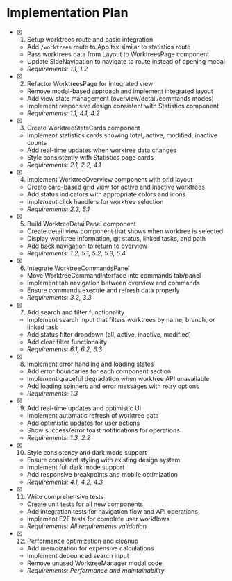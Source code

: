 # Implementation Plan

- [x] 1. Setup worktrees route and basic integration
  - Add `/worktrees` route to App.tsx similar to statistics route
  - Pass worktrees data from Layout to WorktreesPage component
  - Update SideNavigation to navigate to route instead of opening modal
  - _Requirements: 1.1, 1.2_

- [x] 2. Refactor WorktreesPage for integrated view
  - Remove modal-based approach and implement integrated layout
  - Add view state management (overview/detail/commands modes)
  - Implement responsive design consistent with Statistics component
  - _Requirements: 1.1, 4.1, 4.2_

- [x] 3. Create WorktreeStatsCards component
  - Implement statistics cards showing total, active, modified, inactive counts
  - Add real-time updates when worktree data changes
  - Style consistently with Statistics page cards
  - _Requirements: 2.1, 2.2, 4.1_

- [x] 4. Implement WorktreeOverview component with grid layout
  - Create card-based grid view for active and inactive worktrees
  - Add status indicators with appropriate colors and icons
  - Implement click handlers for worktree selection
  - _Requirements: 2.3, 5.1_

- [x] 5. Build WorktreeDetailPanel component
  - Create detail view component that shows when worktree is selected
  - Display worktree information, git status, linked tasks, and path
  - Add back navigation to return to overview
  - _Requirements: 1.2, 5.1, 5.2, 5.3, 5.4_

- [x] 6. Integrate WorktreeCommandsPanel
  - Move WorktreeCommandInterface into commands tab/panel
  - Implement tab navigation between overview and commands
  - Ensure commands execute and refresh data properly
  - _Requirements: 3.2, 3.3_

- [x] 7. Add search and filter functionality
  - Implement search input that filters worktrees by name, branch, or linked task
  - Add status filter dropdown (all, active, inactive, modified)
  - Add clear filter functionality
  - _Requirements: 6.1, 6.2, 6.3_

- [x] 8. Implement error handling and loading states
  - Add error boundaries for each component section
  - Implement graceful degradation when worktree API unavailable
  - Add loading spinners and error messages with retry options
  - _Requirements: 1.3_

- [x] 9. Add real-time updates and optimistic UI
  - Implement automatic refresh of worktree data
  - Add optimistic updates for user actions
  - Show success/error toast notifications for operations
  - _Requirements: 1.3, 2.2_

- [x] 10. Style consistency and dark mode support
  - Ensure consistent styling with existing design system
  - Implement full dark mode support
  - Add responsive breakpoints and mobile optimization
  - _Requirements: 4.1, 4.2, 4.3_

- [x] 11. Write comprehensive tests
  - Create unit tests for all new components
  - Add integration tests for navigation flow and API operations
  - Implement E2E tests for complete user workflows
  - _Requirements: All requirements validation_

- [x] 12. Performance optimization and cleanup
  - Add memoization for expensive calculations
  - Implement debounced search input
  - Remove unused WorktreeManager modal code
  - _Requirements: Performance and maintainability_
